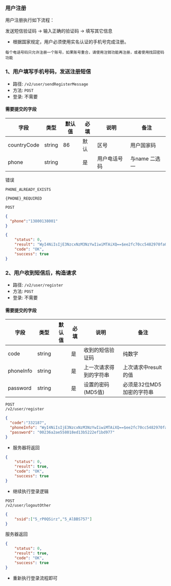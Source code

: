 ### 用户注册

用户注册执行如下流程：

发送短信验证码 -> 输入正确的验证码 -> 填写其它信息

* 根据国家规定，用户必须使用实名认证的手机号完成注册。

```
每个电话号码只允许注册一个账号，如果账号重合，请使用注销功能再注册，或者使用找回密码功能
```

### 1、用户填写手机号码，发送注册短信

* 路径: ```/v2/user/sendRegisterMessage```
* 方法: ```POST```
* 登录: 不需要

#### 需要提交的字段

| 字段          	| 类型    	| 默认值 	| 必填 	| 说明               	| 备注                         	|
|---------------	|---------	|--------	|------	|--------------------	|------------------------------	|
| countryCode   	| string  	| 86     	| 默认 	| 区号               	| 用户国家码                   	|
| phone         	| string  	|        	| 是   	| 用户电话号码       	|   与name 二选一                   |

错误

```
PHONE_ALREADY_EXISTS

{PHONE}_REQUIRED
```


```
POST 

```

```json
{
  "phone":"13800138001"
}
```

```json
{
    "status": 0,
    "result": "WyI4NiIsIjE3NzcxNzM3NzYwIiwiMTAiXQ==$ee2fc70cc5482970fa0869116854a960",
    "code": "OK",
    "success": true
}
```

### 2、用户收到短信后，构造请求

* 路径: ```/v2/user/register```
* 方法: ```POST```
* 登录: 不需要

#### 需要提交的字段

| 字段          	| 类型    	| 默认值 	| 必填 	| 说明               	| 备注                         	|
|---------------	|---------	|--------	|------	|--------------------	|------------------------------	|
| code   	| string  	|      	| 是 	| 收到的短信验证码               	| 纯数字                   	|
| phoneInfo      	| string  	|        	| 是   	| 上一次请求得到的字符串       	|   上次请求中result的值      |
| password      	| string  	|        	| 是   	| 设置的密码(MD5值)     	|   必须是32位MD5加密的字符串      |

```
POST 
/v2/user/register
```

```json
{
  "code":"332187",
  "phoneInfo": "WyI4NiIsIjE3NzcxNzM3NzYwIiwiMTAiXQ==$ee2fc70cc5482970fa0869116854a960",
  "password": "00236a2ae558018ed13b5222ef1bd977"
}
```

* 服务器将返回

```json
{
    "status": 0,
    "result": true,
    "code": "OK",
    "success": true
}
```

* 继续执行登录逻辑

```
POST 
/v2/user/logoutOther
```

```json
{
	"ssid":["5_rP0QSirz","5_AlBBS757"]
}
```

服务器返回

```json
{
    "status": 0,
    "result": true,
    "code": "OK",
    "success": true
}
```

* 重新执行登录流程即可
